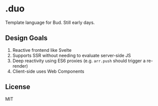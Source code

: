 # .duo

Template language for Bud. Still early days.

## Design Goals

1. Reactive frontend like Svelte
2. Supports SSR without needing to evaluate server-side JS
3. Deep reactivity using ES6 proxies (e.g. `arr.push` should trigger a re-render)
4. Client-side uses Web Components

## License

MIT
